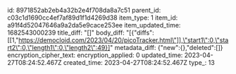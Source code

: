 id: 8971852ab2eb4a32b2e4f708da8a7c51
parent_id: c03c1d1690cc4ef7af89d1f1d4269d38
item_type: 1
item_id: a91f4d52047646a9a2da5e9cace253ee
item_updated_time: 1682543000239
title_diff: "[]"
body_diff: "[{\"diffs\":[[1,\"https://democloid.com/2023/04/20/picoTracker.html\"]],\"start1\":0,\"start2\":0,\"length1\":0,\"length2\":49}]"
metadata_diff: {"new":{},"deleted":[]}
encryption_cipher_text: 
encryption_applied: 0
updated_time: 2023-04-27T08:24:52.467Z
created_time: 2023-04-27T08:24:52.467Z
type_: 13
